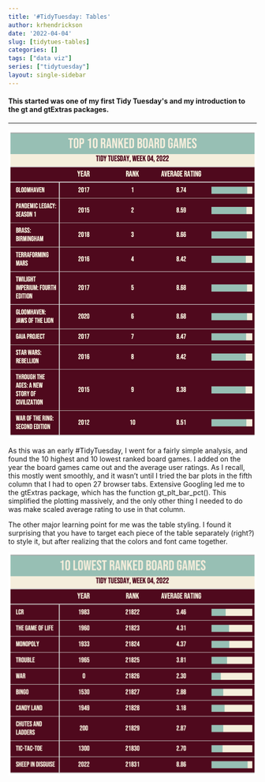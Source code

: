 ```yaml
---
title: '#TidyTuesday: Tables'
author: krhendrickson
date: '2022-04-04'
slug: [tidytues-tables]
categories: []
tags: ["data viz"]
series: ["tidytuesday"]
layout: single-sidebar
---
```


#### This started was one of my first Tidy Tuesday's and my introduction to the gt and gtExtras packages.

---

![](10HighestBoardGames_featured.png)

As this was an early #TidyTuesday, I went for a fairly simple analysis, and found the 10 highest and 10 lowest ranked board games.  I added on the year the board games came out and the average user ratings. As I recall, this mostly went smoothly, and it wasn’t until I tried the bar plots in the fifth column that I had to open 27 browser tabs. Extensive Googling led me to the gtExtras package, which has the function gt_plt_bar_pct(). This simplified the plotting massively, and the only other thing I needed to do was make scaled average rating to use in that column.

The other major learning point for me was the table styling. I found it surprising that you have to target each piece of the table separately (right?) to style it, but after realizing that the colors and font came together.

![](10LowestBoardGames.png)
